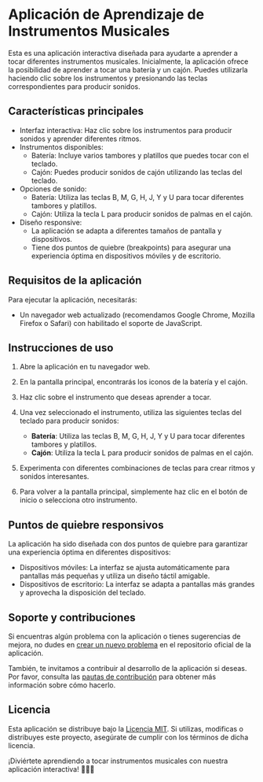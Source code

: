 # Aplicación de Aprendizaje de Instrumentos Musicales

Esta es una aplicación interactiva diseñada para ayudarte a aprender a tocar diferentes instrumentos musicales. Inicialmente, la aplicación ofrece la posibilidad de aprender a tocar una batería y un cajón. Puedes utilizarla haciendo clic sobre los instrumentos y presionando las teclas correspondientes para producir sonidos.

## Características principales

- Interfaz interactiva: Haz clic sobre los instrumentos para producir sonidos y aprender diferentes ritmos.
- Instrumentos disponibles:
  - Batería: Incluye varios tambores y platillos que puedes tocar con el teclado.
  - Cajón: Puedes producir sonidos de cajón utilizando las teclas del teclado.
- Opciones de sonido:
  - Batería: Utiliza las teclas B, M, G, H, J, Y y U para tocar diferentes tambores y platillos.
  - Cajón: Utiliza la tecla L para producir sonidos de palmas en el cajón.
- Diseño responsive:
  - La aplicación se adapta a diferentes tamaños de pantalla y dispositivos.
  - Tiene dos puntos de quiebre (breakpoints) para asegurar una experiencia óptima en dispositivos móviles y de escritorio.

## Requisitos de la aplicación

Para ejecutar la aplicación, necesitarás:

- Un navegador web actualizado (recomendamos Google Chrome, Mozilla Firefox o Safari) con habilitado el soporte de JavaScript.

## Instrucciones de uso

1. Abre la aplicación en tu navegador web.
2. En la pantalla principal, encontrarás los iconos de la batería y el cajón.
3. Haz clic sobre el instrumento que deseas aprender a tocar.
4. Una vez seleccionado el instrumento, utiliza las siguientes teclas del teclado para producir sonidos:

   - **Batería**: Utiliza las teclas B, M, G, H, J, Y y U para tocar diferentes tambores y platillos.
   - **Cajón**: Utiliza la tecla L para producir sonidos de palmas en el cajón.

5. Experimenta con diferentes combinaciones de teclas para crear ritmos y sonidos interesantes.
6. Para volver a la pantalla principal, simplemente haz clic en el botón de inicio o selecciona otro instrumento.

## Puntos de quiebre responsivos

La aplicación ha sido diseñada con dos puntos de quiebre para garantizar una experiencia óptima en diferentes dispositivos:

- Dispositivos móviles: La interfaz se ajusta automáticamente para pantallas más pequeñas y utiliza un diseño táctil amigable.
- Dispositivos de escritorio: La interfaz se adapta a pantallas más grandes y aprovecha la disposición del teclado.

## Soporte y contribuciones

Si encuentras algún problema con la aplicación o tienes sugerencias de mejora, no dudes en [crear un nuevo problema](https://github.com/tu-usuario/nombre-del-repositorio/issues) en el repositorio oficial de la aplicación.

También, te invitamos a contribuir al desarrollo de la aplicación si deseas. Por favor, consulta las [pautas de contribución](CONTRIBUTING.md) para obtener más información sobre cómo hacerlo.

## Licencia

Esta aplicación se distribuye bajo la [Licencia MIT](LICENSE). Si utilizas, modificas o distribuyes este proyecto, asegúrate de cumplir con los términos de dicha licencia.

¡Diviértete aprendiendo a tocar instrumentos musicales con nuestra aplicación interactiva! 🎵🎹🥁
